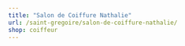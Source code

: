 ```yaml
---
title: "Salon de Coiffure Nathalie"
url: /saint-gregoire/salon-de-coiffure-nathalie/
shop: coiffeur
---
```

